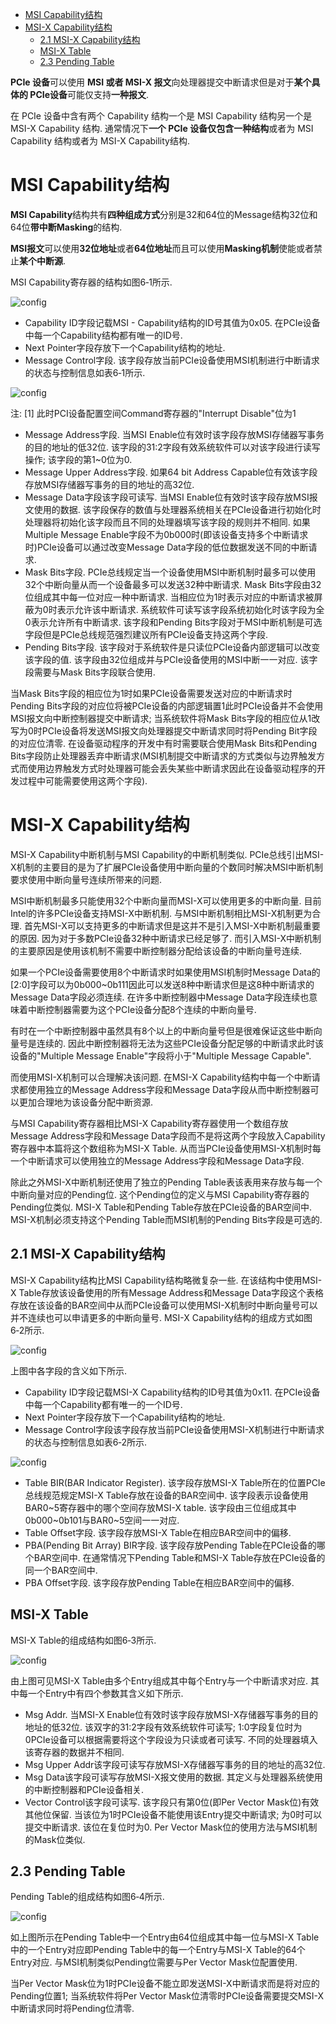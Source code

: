 
<!-- @import "[TOC]" {cmd="toc" depthFrom=1 depthTo=6 orderedList=false} -->

<!-- code_chunk_output -->

- [MSI Capability结构](#msi-capability结构)
- [MSI-X Capability结构](#msi-x-capability结构)
  - [2.1 MSI-X Capability结构](#21-msi-x-capability结构)
  - [MSI-X Table](#msi-x-table)
  - [2.3 Pending Table](#23-pending-table)

<!-- /code_chunk_output -->


**PCIe 设备**可以使用 **MSI 或者 MSI-X 报文**向处理器提交中断请求但是对于**某个具体的 PCIe设备**可能仅支持**一种报文**.

在 PCIe 设备中含有两个 Capability 结构一个是 MSI Capability 结构另一个是 MSI-X Capability 结构. 通常情况下**一个 PCIe 设备仅包含一种结构**或者为 MSI Capability 结构或者为 MSI-X Capability结构.

# MSI Capability结构

**MSI Capability**结构共有**四种组成方式**分别是32和64位的Message结构32位和64位**带中断Masking**的结构.

**MSI报文**可以使用**32位地址**或者**64位地址**而且可以使用**Masking机制**使能或者禁止**某个中断源**.

MSI Capability寄存器的结构如图6‑1所示.

![config](images/1.png)

- Capability ID字段记载MSI - Capability结构的ID号其值为0x05. 在PCIe设备中每一个Capability结构都有唯一的ID号.
- Next Pointer字段存放下一个Capability结构的地址.
- Message Control字段. 该字段存放当前PCIe设备使用MSI机制进行中断请求的状态与控制信息如表6‑1所示.

![config](images/2.png)

注: [1] 此时PCI设备配置空间Command寄存器的"Interrupt Disable"位为1

- Message Address字段. 当MSI Enable位有效时该字段存放MSI存储器写事务的目的地址的低32位. 该字段的31:2字段有效系统软件可以对该字段进行读写操作; 该字段的第1~0位为0.
- Message Upper Address字段. 如果64 bit Address Capable位有效该字段存放MSI存储器写事务的目的地址的高32位.
- Message Data字段该字段可读写. 当MSI Enable位有效时该字段存放MSI报文使用的数据. 该字段保存的数值与处理器系统相关在PCIe设备进行初始化时处理器将初始化该字段而且不同的处理器填写该字段的规则并不相同. 如果Multiple Message Enable字段不为0b000时(即该设备支持多个中断请求时)PCIe设备可以通过改变Message Data字段的低位数据发送不同的中断请求.
- Mask Bits字段. PCIe总线规定当一个设备使用MSI中断机制时最多可以使用32个中断向量从而一个设备最多可以发送32种中断请求. Mask Bits字段由32位组成其中每一位对应一种中断请求. 当相应位为1时表示对应的中断请求被屏蔽为0时表示允许该中断请求. 系统软件可读写该字段系统初始化时该字段为全0表示允许所有中断请求. 该字段和Pending Bits字段对于MSI中断机制是可选字段但是PCIe总线规范强烈建议所有PCIe设备支持这两个字段.
- Pending Bits字段. 该字段对于系统软件是只读位PCIe设备内部逻辑可以改变该字段的值. 该字段由32位组成并与PCIe设备使用的MSI中断一一对应. 该字段需要与Mask Bits字段联合使用.

当Mask Bits字段的相应位为1时如果PCIe设备需要发送对应的中断请求时Pending Bits字段的对应位将被PCIe设备的内部逻辑置1此时PCIe设备并不会使用MSI报文向中断控制器提交中断请求; 当系统软件将Mask Bits字段的相应位从1改写为0时PCIe设备将发送MSI报文向处理器提交中断请求同时将Pending Bit字段的对应位清零. 在设备驱动程序的开发中有时需要联合使用Mask Bits和Pending Bits字段防止处理器丢弃中断请求(MSI机制提交中断请求的方式类似与边界触发方式而使用边界触发方式时处理器可能会丢失某些中断请求因此在设备驱动程序的开发过程中可能需要使用这两个字段).

# MSI-X Capability结构

MSI-X Capability中断机制与MSI Capability的中断机制类似. PCIe总线引出MSI-X机制的主要目的是为了扩展PCIe设备使用中断向量的个数同时解决MSI中断机制要求使用中断向量号连续所带来的问题.

MSI中断机制最多只能使用32个中断向量而MSI-X可以使用更多的中断向量. 目前Intel的许多PCIe设备支持MSI-X中断机制. 与MSI中断机制相比MSI-X机制更为合理. 首先MSI-X可以支持更多的中断请求但是这并不是引入MSI-X中断机制最重要的原因. 因为对于多数PCIe设备32种中断请求已经足够了. 而引入MSI-X中断机制的主要原因是使用该机制不需要中断控制器分配给该设备的中断向量号连续.

如果一个PCIe设备需要使用8个中断请求时如果使用MSI机制时Message Data的[2:0]字段可以为0b000~0b111因此可以发送8种中断请求但是这8种中断请求的Message Data字段必须连续. 在许多中断控制器中Message Data字段连续也意味着中断控制器需要为这个PCIe设备分配8个连续的中断向量号.

有时在一个中断控制器中虽然具有8个以上的中断向量号但是很难保证这些中断向量号是连续的. 因此中断控制器将无法为这些PCIe设备分配足够的中断请求此时该设备的"Multiple Message Enable"字段将小于"Multiple Message Capable".

而使用MSI-X机制可以合理解决该问题. 在MSI-X Capability结构中每一个中断请求都使用独立的Message Address字段和Message Data字段从而中断控制器可以更加合理地为该设备分配中断资源.

与MSI Capability寄存器相比MSI-X Capability寄存器使用一个数组存放Message Address字段和Message Data字段而不是将这两个字段放入Capability寄存器中本篇将这个数组称为MSI-X Table. 从而当PCIe设备使用MSI-X机制时每一个中断请求可以使用独立的Message Address字段和Message Data字段.

除此之外MSI-X中断机制还使用了独立的Pending Table表该表用来存放与每一个中断向量对应的Pending位. 这个Pending位的定义与MSI Capability寄存器的Pending位类似. MSI-X Table和Pending Table存放在PCIe设备的BAR空间中. MSI-X机制必须支持这个Pending Table而MSI机制的Pending Bits字段是可选的.

## 2.1 MSI-X Capability结构

MSI-X Capability结构比MSI Capability结构略微复杂一些. 在该结构中使用MSI-X Table存放该设备使用的所有Message Address和Message Data字段这个表格存放在该设备的BAR空间中从而PCIe设备可以使用MSI-X机制时中断向量号可以并不连续也可以申请更多的中断向量号. MSI-X Capability结构的组成方式如图6‑2所示.

![config](images/3.png)

上图中各字段的含义如下所示.

- Capability ID字段记载MSI-X Capability结构的ID号其值为0x11. 在PCIe设备中每一个Capability都有唯一的一个ID号.
- Next Pointer字段存放下一个Capability结构的地址.
- Message Control字段该字段存放当前PCIe设备使用MSI-X机制进行中断请求的状态与控制信息如表6‑2所示.

![config](images/4.png)

- Table BIR(BAR Indicator Register). 该字段存放MSI\-X Table所在的位置PCIe总线规范规定MSI\-X Table存放在设备的BAR空间中. 该字段表示设备使用BAR0\~5寄存器中的哪个空间存放MSI\-X table. 该字段由三位组成其中0b000\~0b101与BAR0\~5空间一一对应.
- Table Offset字段. 该字段存放MSI\-X Table在相应BAR空间中的偏移.
- PBA(Pending Bit Array) BIR字段. 该字段存放Pending Table在PCIe设备的哪个BAR空间中. 在通常情况下Pending Table和MSI\-X Table存放在PCIe设备的同一个BAR空间中.
- PBA Offset字段. 该字段存放Pending Table在相应BAR空间中的偏移.

## MSI-X Table

MSI-X Table的组成结构如图6‑3所示.

![config](images/5.png)

由上图可见MSI\-X Table由多个Entry组成其中每个Entry与一个中断请求对应. 其中每一个Entry中有四个参数其含义如下所示.

- Msg Addr. 当MSI\-X Enable位有效时该字段存放MSI\-X存储器写事务的目的地址的低32位. 该双字的31:2字段有效系统软件可读写; 1:0字段复位时为0PCIe设备可以根据需要将这个字段设为只读或者可读写. 不同的处理器填入该寄存器的数据并不相同.
- Msg Upper Addr该字段可读写存放MSI\-X存储器写事务的目的地址的高32位.
- Msg Data该字段可读写存放MSI\-X报文使用的数据. 其定义与处理器系统使用的中断控制器和PCIe设备相关.
- Vector Control该字段可读写. 该字段只有第0位(即Per Vector Mask位)有效其他位保留. 当该位为1时PCIe设备不能使用该Entry提交中断请求; 为0时可以提交中断请求. 该位在复位时为0. Per Vector Mask位的使用方法与MSI机制的Mask位类似.

## 2.3 Pending Table

Pending Table的组成结构如图6‑4所示.

![config](images/6.png)

如上图所示在Pending Table中一个Entry由64位组成其中每一位与MSI-X Table中的一个Entry对应即Pending Table中的每一个Entry与MSI-X Table的64个Entry对应. 与MSI机制类似Pending位需要与Per Vector Mask位配置使用.

当Per Vector Mask位为1时PCIe设备不能立即发送MSI-X中断请求而是将对应的Pending位置1; 当系统软件将Per Vector Mask位清零时PCIe设备需要提交MSI-X中断请求同时将Pending位清零.